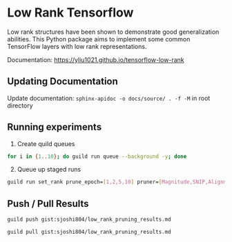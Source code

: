 # Low Rank Tensorflow

Low rank structures have been shown to demonstrate good
generalization abilities. This Python package aims to
implement some common TensorFlow layers with low rank
representations.

Documentation: https://yliu1021.github.io/tensorflow-low-rank

## Updating Documentation

Update documentation: ```sphinx-apidoc -o docs/source/ . -f -M``` in root directory

## Running experiments
1. Create quild queues
```bash
for i in {1..10}; do guild run queue --background -y; done
```
2. Queue up staged runs
```bash
guild run set_rank prune_epoch=[1,2,5,10] pruner=[Magnitude,SNIP,Alignment] pruning_scope=[local,global] sparsity=[0.25,0.5,0.75] total_epochs=50 --trials=216 --stage-trials
```

## Push / Pull Results

```bash
guild push gist:sjoshi804/low_rank_pruning_results.md
```

```bash
guild pull gist:sjoshi804/low_rank_pruning_results.md
```
